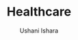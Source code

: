 ---
is_programmatic_layout_5: true
draft: false
title: Healthcare
snippet: Healthcare
image:
  src: /images/pseo/best-work-management-tools-for-healthcare.jpg
  alt: healthcare, task management, resource management, productivity
publishDate: 2024-11-28
category: ""
author: Ushani Ishara
tags:
  - healthcare
  - Tips
  - Open-Source
  - Team
content_01: |
    The healthcare industry is complex and dynamic, where professionals must coordinate patient care, manage regulatory compliance, and handle sensitive data while navigating constant changes. Effective task management tools are essential for ensuring timely communication, streamlined workflows, and improved patient outcomes, ultimately enhancing the overall efficiency of healthcare delivery.
content_02: |
    Worklenz enables healthcare teams to manage patient workflows, track resources, and optimize operational efficiency.
description: Discover the best work management tools for healthcare including WorkLenz, designed for your specific needs.
related: [best-work-management-tools-for-healthcare-it, best-work-management-tools-for-pharmaceuticals, best-work-management-tools-for-public-health-organizations, best-work-management-tools-for-healthcare]
---